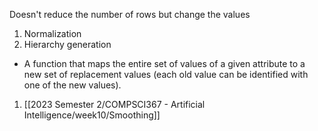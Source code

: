 Doesn't reduce the number of rows but change the values
1. Normalization
2. Hierarchy generation

- A function that maps the entire set of values of a given attribute to a new set of replacement values (each old value can be identified with one of the new values).

1. [[2023 Semester 2/COMPSCI367 - Artificial Intelligence/week10/Smoothing]]